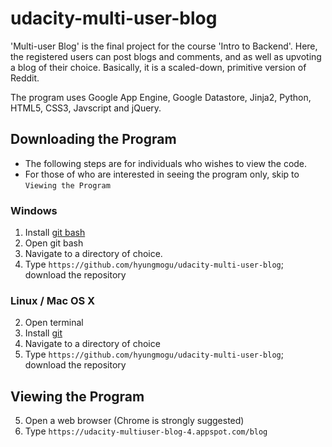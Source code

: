 # udacity-multi-user-blog

'Multi-user Blog' is the final project for the course 'Intro to Backend'. Here, the registered users can post blogs and comments, and as well as upvoting a blog of their choice. Basically, it is a scaled-down, primitive version of Reddit.

The program uses Google App Engine, Google Datastore, Jinja2, Python, HTML5, CSS3, Javscript and jQuery. 

## Downloading the Program
- The following steps are for individuals who wishes to view the code.
- For those of who are interested in seeing the program only, skip to `Viewing the Program`

### Windows
1. Install [git bash](https://git-scm.com/downloads) 
2. Open git bash
3. Navigate to a directory of choice. 
4. Type `https://github.com/hyungmogu/udacity-multi-user-blog`; download the repository

### Linux / Mac OS X
2. Open terminal
2. Install [git](https://help.ubuntu.com/lts/serverguide/git.html)
3. Navigate to a directory of choice
4. Type `https://github.com/hyungmogu/udacity-multi-user-blog`; download the repository

## Viewing the Program
5. Open a web browser (Chrome is strongly suggested)
6. Type `https://udacity-multiuser-blog-4.appspot.com/blog`





